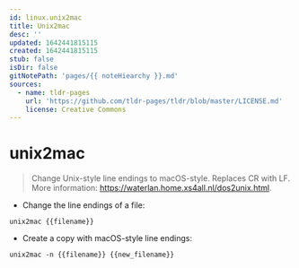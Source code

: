 ```yaml
---
id: linux.unix2mac
title: Unix2mac
desc: ''
updated: 1642441815115
created: 1642441815115
stub: false
isDir: false
gitNotePath: 'pages/{{ noteHiearchy }}.md'
sources:
  - name: tldr-pages
    url: 'https://github.com/tldr-pages/tldr/blob/master/LICENSE.md'
    license: Creative Commons
---
```

# unix2mac

> Change Unix-style line endings to macOS-style.
> Replaces CR with LF.
> More information: <https://waterlan.home.xs4all.nl/dos2unix.html>.

- Change the line endings of a file:

`unix2mac {{filename}}`

- Create a copy with macOS-style line endings:

`unix2mac -n {{filename}} {{new_filename}}`

